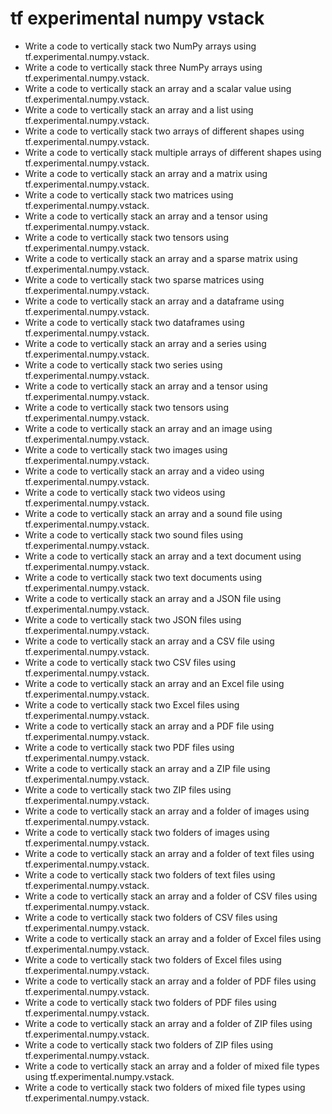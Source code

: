 # tf experimental numpy vstack

- Write a code to vertically stack two NumPy arrays using tf.experimental.numpy.vstack.
- Write a code to vertically stack three NumPy arrays using tf.experimental.numpy.vstack.
- Write a code to vertically stack an array and a scalar value using tf.experimental.numpy.vstack.
- Write a code to vertically stack an array and a list using tf.experimental.numpy.vstack.
- Write a code to vertically stack two arrays of different shapes using tf.experimental.numpy.vstack.
- Write a code to vertically stack multiple arrays of different shapes using tf.experimental.numpy.vstack.
- Write a code to vertically stack an array and a matrix using tf.experimental.numpy.vstack.
- Write a code to vertically stack two matrices using tf.experimental.numpy.vstack.
- Write a code to vertically stack an array and a tensor using tf.experimental.numpy.vstack.
- Write a code to vertically stack two tensors using tf.experimental.numpy.vstack.
- Write a code to vertically stack an array and a sparse matrix using tf.experimental.numpy.vstack.
- Write a code to vertically stack two sparse matrices using tf.experimental.numpy.vstack.
- Write a code to vertically stack an array and a dataframe using tf.experimental.numpy.vstack.
- Write a code to vertically stack two dataframes using tf.experimental.numpy.vstack.
- Write a code to vertically stack an array and a series using tf.experimental.numpy.vstack.
- Write a code to vertically stack two series using tf.experimental.numpy.vstack.
- Write a code to vertically stack an array and a tensor using tf.experimental.numpy.vstack.
- Write a code to vertically stack two tensors using tf.experimental.numpy.vstack.
- Write a code to vertically stack an array and an image using tf.experimental.numpy.vstack.
- Write a code to vertically stack two images using tf.experimental.numpy.vstack.
- Write a code to vertically stack an array and a video using tf.experimental.numpy.vstack.
- Write a code to vertically stack two videos using tf.experimental.numpy.vstack.
- Write a code to vertically stack an array and a sound file using tf.experimental.numpy.vstack.
- Write a code to vertically stack two sound files using tf.experimental.numpy.vstack.
- Write a code to vertically stack an array and a text document using tf.experimental.numpy.vstack.
- Write a code to vertically stack two text documents using tf.experimental.numpy.vstack.
- Write a code to vertically stack an array and a JSON file using tf.experimental.numpy.vstack.
- Write a code to vertically stack two JSON files using tf.experimental.numpy.vstack.
- Write a code to vertically stack an array and a CSV file using tf.experimental.numpy.vstack.
- Write a code to vertically stack two CSV files using tf.experimental.numpy.vstack.
- Write a code to vertically stack an array and an Excel file using tf.experimental.numpy.vstack.
- Write a code to vertically stack two Excel files using tf.experimental.numpy.vstack.
- Write a code to vertically stack an array and a PDF file using tf.experimental.numpy.vstack.
- Write a code to vertically stack two PDF files using tf.experimental.numpy.vstack.
- Write a code to vertically stack an array and a ZIP file using tf.experimental.numpy.vstack.
- Write a code to vertically stack two ZIP files using tf.experimental.numpy.vstack.
- Write a code to vertically stack an array and a folder of images using tf.experimental.numpy.vstack.
- Write a code to vertically stack two folders of images using tf.experimental.numpy.vstack.
- Write a code to vertically stack an array and a folder of text files using tf.experimental.numpy.vstack.
- Write a code to vertically stack two folders of text files using tf.experimental.numpy.vstack.
- Write a code to vertically stack an array and a folder of CSV files using tf.experimental.numpy.vstack.
- Write a code to vertically stack two folders of CSV files using tf.experimental.numpy.vstack.
- Write a code to vertically stack an array and a folder of Excel files using tf.experimental.numpy.vstack.
- Write a code to vertically stack two folders of Excel files using tf.experimental.numpy.vstack.
- Write a code to vertically stack an array and a folder of PDF files using tf.experimental.numpy.vstack.
- Write a code to vertically stack two folders of PDF files using tf.experimental.numpy.vstack.
- Write a code to vertically stack an array and a folder of ZIP files using tf.experimental.numpy.vstack.
- Write a code to vertically stack two folders of ZIP files using tf.experimental.numpy.vstack.
- Write a code to vertically stack an array and a folder of mixed file types using tf.experimental.numpy.vstack.
- Write a code to vertically stack two folders of mixed file types using tf.experimental.numpy.vstack.